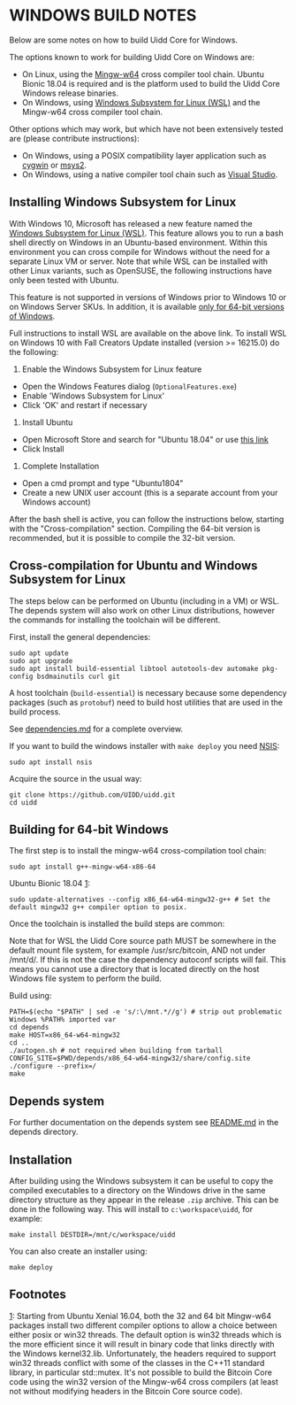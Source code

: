 # WINDOWS BUILD NOTES

Below are some notes on how to build Uidd Core for Windows.

The options known to work for building Uidd Core on Windows are:

- On Linux, using the [Mingw-w64](https://mingw-w64.org/doku.php) cross compiler tool chain. Ubuntu Bionic 18.04 is required and is the platform used to build the Uidd Core Windows release binaries.
- On Windows, using [Windows Subsystem for Linux (WSL)](https://msdn.microsoft.com/commandline/wsl/about) and the Mingw-w64 cross compiler tool chain.

Other options which may work, but which have not been extensively tested are (please contribute instructions):

- On Windows, using a POSIX compatibility layer application such as [cygwin](http://www.cygwin.com/) or [msys2](http://www.msys2.org/).
- On Windows, using a native compiler tool chain such as [Visual Studio](https://www.visualstudio.com/).

## Installing Windows Subsystem for Linux

With Windows 10, Microsoft has released a new feature named the [Windows Subsystem for Linux (WSL)](https://msdn.microsoft.com/commandline/wsl/about). This feature allows you to run a bash shell directly on Windows in an Ubuntu-based environment. Within this environment you can cross compile for Windows without the need for a separate Linux VM or server. Note that while WSL can be installed with other Linux variants, such as OpenSUSE, the following instructions have only been tested with Ubuntu.

This feature is not supported in versions of Windows prior to Windows 10 or on Windows Server SKUs. In addition, it is available [only for 64-bit versions of Windows](https://msdn.microsoft.com/en-us/commandline/wsl/install_guide).

Full instructions to install WSL are available on the above link. To install WSL on Windows 10 with Fall Creators Update installed (version >= 16215.0) do the following:

1. Enable the Windows Subsystem for Linux feature

- Open the Windows Features dialog (`OptionalFeatures.exe`)
- Enable 'Windows Subsystem for Linux'
- Click 'OK' and restart if necessary

1. Install Ubuntu

- Open Microsoft Store and search for "Ubuntu 18.04" or use [this link](https://www.microsoft.com/store/productId/9N9TNGVNDL3Q)
- Click Install

1. Complete Installation

- Open a cmd prompt and type "Ubuntu1804"
- Create a new UNIX user account (this is a separate account from your Windows account)

After the bash shell is active, you can follow the instructions below, starting with the "Cross-compilation" section. Compiling the 64-bit version is recommended, but it is possible to compile the 32-bit version.

## Cross-compilation for Ubuntu and Windows Subsystem for Linux

The steps below can be performed on Ubuntu (including in a VM) or WSL. The depends system will also work on other Linux distributions, however the commands for installing the toolchain will be different.

First, install the general dependencies:

```
sudo apt update
sudo apt upgrade
sudo apt install build-essential libtool autotools-dev automake pkg-config bsdmainutils curl git

```

A host toolchain (`build-essential`) is necessary because some dependency packages (such as `protobuf`) need to build host utilities that are used in the build process.

See [dependencies.md](https://github.com/bitcoin/bitcoin/blob/master/doc/dependencies.md) for a complete overview.

If you want to build the windows installer with `make deploy` you need [NSIS](https://nsis.sourceforge.io/Main_Page):

```
sudo apt install nsis

```

Acquire the source in the usual way:

```
git clone https://github.com/UIDD/uidd.git
cd uidd

```

## Building for 64-bit Windows

The first step is to install the mingw-w64 cross-compilation tool chain:

```
sudo apt install g++-mingw-w64-x86-64

```

Ubuntu Bionic 18.04 [1](https://github.com/bitcoin/bitcoin/blob/master/doc/build-windows.md#footnote1):

```
sudo update-alternatives --config x86_64-w64-mingw32-g++ # Set the default mingw32 g++ compiler option to posix.

```

Once the toolchain is installed the build steps are common:

Note that for WSL the Uidd Core source path MUST be somewhere in the default mount file system, for example /usr/src/bitcoin, AND not under /mnt/d/. If this is not the case the dependency autoconf scripts will fail. This means you cannot use a directory that is located directly on the host Windows file system to perform the build.

Build using:

```
PATH=$(echo "$PATH" | sed -e 's/:\/mnt.*//g') # strip out problematic Windows %PATH% imported var
cd depends
make HOST=x86_64-w64-mingw32
cd ..
./autogen.sh # not required when building from tarball
CONFIG_SITE=$PWD/depends/x86_64-w64-mingw32/share/config.site ./configure --prefix=/
make

```

## Depends system

For further documentation on the depends system see [README.md](https://github.com/bitcoin/bitcoin/blob/master/depends/README.md) in the depends directory.

## Installation

After building using the Windows subsystem it can be useful to copy the compiled executables to a directory on the Windows drive in the same directory structure as they appear in the release `.zip` archive. This can be done in the following way. This will install to `c:\workspace\uidd`, for example:

```
make install DESTDIR=/mnt/c/workspace/uidd

```

You can also create an installer using:

```
make deploy

```

## Footnotes

[1](): Starting from Ubuntu Xenial 16.04, both the 32 and 64 bit Mingw-w64 packages install two different compiler options to allow a choice between either posix or win32 threads. The default option is win32 threads which is the more efficient since it will result in binary code that links directly with the Windows kernel32.lib. Unfortunately, the headers required to support win32 threads conflict with some of the classes in the C++11 standard library, in particular std::mutex. It's not possible to build the Bitcoin Core code using the win32 version of the Mingw-w64 cross compilers (at least not without modifying headers in the Bitcoin Core source code).
